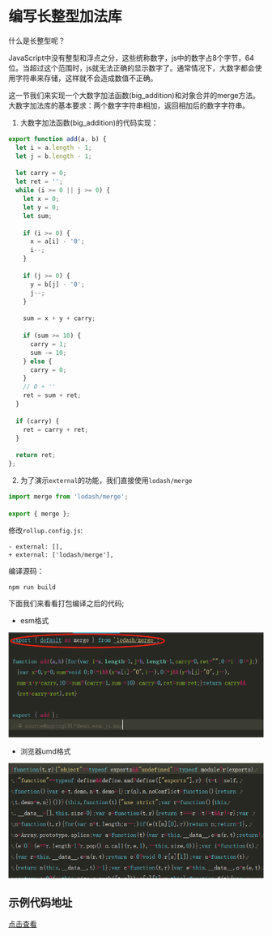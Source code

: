 # 编写长整型加法库

什么是长整型呢？

JavaScript中没有整型和浮点之分，这些统称数字，js中的数字占8个字节，64位。当超过这个范围时，js就无法正确的显示数字了。通常情况下，大数字都会使用字符串来存储，这样就不会造成数值不正确。

这一节我们来实现一个大数字加法函数(big_addition)和对象合并的merge方法。大数字加法库的基本要求：两个数字字符串相加，返回相加后的数字字符串。

1. 大数字加法函数(big_addition)的代码实现：

```javascript
export function add(a, b) {
  let i = a.length - 1;
  let j = b.length - 1;

  let carry = 0;
  let ret = '';
  while (i >= 0 || j >= 0) {
    let x = 0;
    let y = 0;
    let sum;

    if (i >= 0) {
      x = a[i] - '0';
      i--;
    }

    if (j >= 0) {
      y = b[j] - '0';
      j--;
    }

    sum = x + y + carry;

    if (sum >= 10) {
      carry = 1;
      sum -= 10;
    } else {
      carry = 0;
    }
    // 0 + ''
    ret = sum + ret;
  }

  if (carry) {
    ret = carry + ret;
  }

  return ret;
};
```

2. 为了演示`external`的功能，我们直接使用`lodash/merge`

```javascript
import merge from 'lodash/merge';

export { merge };
```

修改`rollup.config.js`:

```git
- external: [],
+ external: ['lodash/merge'],
```

编译源码：

```shell
npm run build
```

下面我们来看看打包编译之后的代码;

- esm格式

![esm](./imgs/esm.png)

- 浏览器umd格式

![esm](./imgs/browser.png)

## 示例代码地址

[点击查看](https://github.com/bugszhou/doc-rollupjs/tree/master/src/examples/demo)

